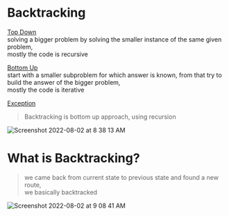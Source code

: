 # Backtracking

<ins>Top Down</ins>  
solving a bigger problem by solving the smaller instance of the same given problem,  
mostly the code is recursive  

<ins>Bottom Up</ins>  
start with a smaller subproblem for which answer is known, from that try to build the answer of the bigger problem,  
mostly the code is iterative 

<ins>Exception</ins>
> Backtracking is bottom up approach, using recursion

![Screenshot 2022-08-02 at 8 38 13 AM](https://user-images.githubusercontent.com/16437905/182283500-bf9811ce-1a52-4713-bad2-72d65042d667.png)

# What is Backtracking?

> we came back from current state to previous state and found a new route,   
> we basically backtracked

![Screenshot 2022-08-02 at 9 08 41 AM](https://user-images.githubusercontent.com/16437905/182286775-af7e92ab-d6b3-4f50-b3e2-3b99f15daa88.png)
